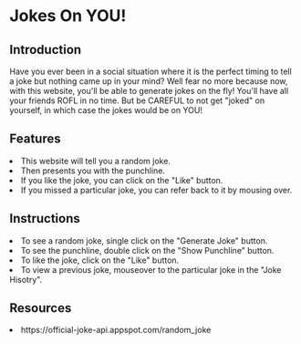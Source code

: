 # Jokes On YOU!


## Introduction

Have you ever been in a social situation where it is the perfect timing to tell a joke but nothing came up in your mind?
Well fear no more because now, with this website, you'll be able to generate jokes on the fly! You'll have all your friends
ROFL in no time. But be CAREFUL to not get "joked" on yourself, in which case the jokes would be on YOU!



## Features 

<li>This website will tell you a random joke.</li>
<li>Then presents you with the punchline.</li>
<li>If you like the joke, you can click on the "Like" button.</li>
<li>If you missed a particular joke, you can refer back to it by mousing over.</li>



## Instructions

<li>To see a random joke, single click on the "Generate Joke" button.</li>

<li>To see the punchline, double click on the "Show Punchline" button.</li>

<li>To like the joke, click on the "Like" button.</li>

<li>To view a previous joke, mouseover to the particular joke in the "Joke Hisotry".</li>



## Resources

<li>https://official-joke-api.appspot.com/random_joke</li>
